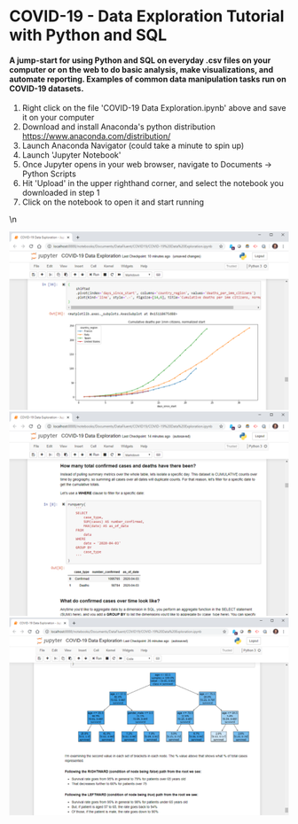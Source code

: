 # COVID-19 - Data Exploration Tutorial with Python and SQL

#### A jump-start for using Python and SQL on everyday .csv files on your computer or on the web to do basic analysis, make visualizations, and automate reporting.  Examples of common data manipulation tasks run on COVID-19 datasets.

1) Right click on the file 'COVID-19 Data Exploration.ipynb' above and save it on your computer
2) Download and install Anaconda's python distribution https://www.anaconda.com/distribution/
3) Launch Anaconda Navigator (could take a minute to spin up)
4) Launch 'Jupyter Notebook'
5) Once Jupyter opens in your web browser, navigate to Documents -> Python Scripts
6) Hit 'Upload' in the upper righthand corner, and select the notebook you downloaded in step 1
7) Click on the notebook to open it and start running
 
\n

![](https://github.com/sshepherd-wm/COVID-19/blob/master/images/preview.PNG?raw=true)
![](https://github.com/sshepherd-wm/COVID-19/blob/master/images/preview2.PNG?raw=true)
![](https://github.com/sshepherd-wm/COVID-19/blob/master/images/preview3.PNG?raw=true)
